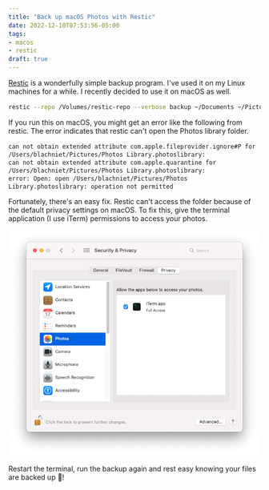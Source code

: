 ```yaml
---
title: "Back up macOS Photos with Restic"
date: 2022-12-10T07:53:56-05:00
tags:
- macos
- restic
draft: true
---
```


[Restic][1] is a wonderfully simple backup program. I've used it on my Linux machines for a while. I recently decided to use it on macOS as well.

```sh
restic --repo /Volumes/restic-repo --verbose backup ~/Documents ~/Pictures
```

If you run this on macOS, you might get an error like the following from restic. The error indicates that restic can't open the Photos library folder.

```plain
can not obtain extended attribute com.apple.fileprovider.ignore#P for /Users/blachniet/Pictures/Photos Library.photoslibrary:
can not obtain extended attribute com.apple.quarantine for /Users/blachniet/Pictures/Photos Library.photoslibrary:
error: Open: open /Users/blachniet/Pictures/Photos Library.photoslibrary: operation not permitted
```

Fortunately, there's an easy fix. Restic can't access the folder because of the default privacy settings on macOS. To fix this, give the terminal application (I use iTerm) permissions to access your photos.

![macOS Privacy settings for Photos app](macos-photos-privacy.png)

Restart the terminal, run the backup again and rest easy knowing your files are backed up 🎉!

[1]: https://restic.net/
